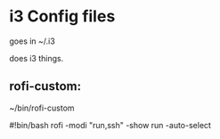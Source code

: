 # i3 Config files
goes in ~/.i3

does i3 things.

## rofi-custom:

~/bin/rofi-custom

#!bin/bash
rofi -modi "run,ssh" -show run -auto-select
